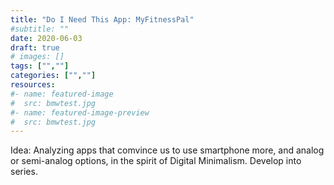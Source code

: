```yaml
---
title: "Do I Need This App: MyFitnessPal"
#subtitle: ""
date: 2020-06-03
draft: true
# images: []
tags: ["",""]
categories: ["",""]
resources:
#- name: featured-image
#  src: bmwtest.jpg
#- name: featured-image-preview
#  src: bmwtest.jpg
---
```


Idea: Analyzing apps that comvince us to use smartphone more, and analog or semi-analog options, in the spirit of Digital Minimalism. Develop into series.

<!--more-->